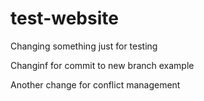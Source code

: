 # test-website

Changing something just for testing 

Changinf for commit to new branch example

Another change for conflict management
